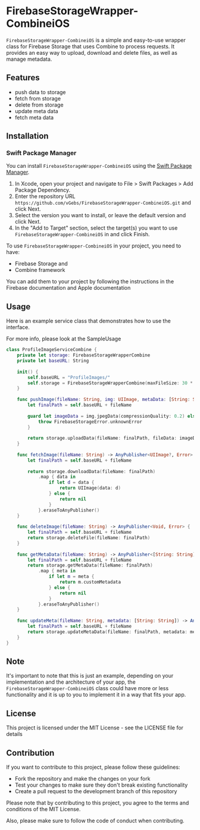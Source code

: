 # FirebaseStorageWrapper-CombineiOS

`FirebaseStorageWrapper-CombineiOS` is a simple and easy-to-use wrapper class for Firebase Storage that uses Combine to process requests. It provides an easy way to upload, download and delete files, as well as manage metadata.

## Features

- push data to storage
- fetch from storage
- delete from storage
- update meta data
- fetch meta data

## Installation

### Swift Package Manager

You can install `FirebaseStorageWrapper-CombineiOS` using the [Swift Package Manager](https://swift.org/package-manager/).

1. In Xcode, open your project and navigate to File > Swift Packages > Add Package Dependency.
2. Enter the repository URL `https://github.com/vGebs/FirebaseStorageWrapper-CombineiOS.git` and click Next.
3. Select the version you want to install, or leave the default version and click Next.
4. In the "Add to Target" section, select the target(s) you want to use `FirebaseStorageWrapper-CombineiOS` in and click Finish.

To use `FirebaseStorageWrapper-CombineiOS` in your project, you need to have:
- Firebase Storage and 
- Combine framework

You can add them to your project by following the instructions in the Firebase documentation and Apple documentation

## Usage 

Here is an example service class that demonstrates how to use the interface.

For more info, please look at the SampleUsage

```swift
class ProfileImageServiceCombine {
    private let storage: FirebaseStorageWrapperCombine
    private let baseURL: String
    
    init() {
        self.baseURL = "ProfileImages/"
        self.storage = FirebaseStorageWrapperCombine(maxFileSize: 30 * 1024 * 1024)
    }
    
    func pushImage(fileName: String, img: UIImage, metaData: [String: String]? = nil) throws -> AnyPublisher<Void, Error> {
        let finalPath = self.baseURL + fileName
        
        guard let imageData = img.jpegData(compressionQuality: 0.2) else {
            throw FirebaseStorageError.unknownError
        }
        
        return storage.uploadData(fileName: finalPath, fileData: imageData, metaData: metaData)
    }
    
    func fetchImage(fileName: String) -> AnyPublisher<UIImage?, Error> {
        let finalPath = self.baseURL + fileName
        
        return storage.downloadData(fileName: finalPath)
            .map { data in
                if let d = data {
                    return UIImage(data: d)
                } else {
                    return nil
                }
            }.eraseToAnyPublisher()
    }
    
    func deleteImage(fileName: String) -> AnyPublisher<Void, Error> {
        let finalPath = self.baseURL + fileName
        return storage.deleteFile(fileName: finalPath)
    }
    
    func getMetaData(fileName: String) -> AnyPublisher<[String: String]?, Error> {
        let finalPath = self.baseURL + fileName
        return storage.getMetaData(fileName: finalPath)
            .map { meta in
                if let m = meta {
                    return m.customMetadata
                } else {
                    return nil
                }
            }.eraseToAnyPublisher()
    }
    
    func updateMeta(fileName: String, metadata: [String: String]) -> AnyPublisher<Void, Error> {
        let finalPath = self.baseURL + fileName
        return storage.updateMetaData(fileName: finalPath, metadata: metadata)
    }
}
```

## Note

It's important to note that this is just an example, depending on your implementation and the architecture of your app, the `FirebaseStorageWrapper-CombineiOS` class could have more or less functionality and it is up to you to implement it in a way that fits your app.

## License 

This project is licensed under the MIT License - see the LICENSE file for details

## Contribution

If you want to contribute to this project, please follow these guidelines:

- Fork the repository and make the changes on your fork
- Test your changes to make sure they don't break existing functionality
- Create a pull request to the development branch of this repository

Please note that by contributing to this project, you agree to the terms and conditions of the MIT License.

Also, please make sure to follow the code of conduct when contributing.

